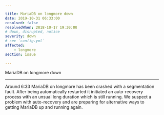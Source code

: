 ```yaml
---

title: MariaDB on longmore down
date: 2019-10-31 06:33:00
resolved: false
resolvedWhen: 2018-10-17 19:30:00
# down, disrupted, notice
severity: down
# see `config.yml`
affected:
    - longmore
section: issue

---
```


MariaDB on longmore down

---

Around 6:33 MariaDB on longmore has been crashed with a segmentation fault.
After being automatically restarted it initiated an auto-recovery process with an unsual long duration which is still running.
We suspect a problem with auto-recovery and are preparing for alternative ways to getting MariaDB up and running again.
